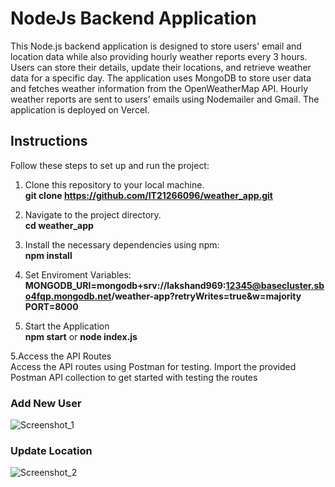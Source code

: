 # NodeJs Backend Application
This Node.js backend application is designed to store users' email and location data while also providing hourly weather reports every 3 hours. Users can store their details, update their locations, and retrieve weather data for a specific day. The application uses MongoDB to store user data and fetches weather information from the OpenWeatherMap API. Hourly weather reports are sent to users' emails using Nodemailer and Gmail. The application is deployed on Vercel.

## Instructions

Follow these steps to set up and run the project:

1. Clone this repository to your local machine.</br>
   **git clone https://github.com/IT21266096/weather_app.git**
   
2. Navigate to the project directory.</br>
   **cd weather_app**
   
3. Install the necessary dependencies using npm:</br>
   **npm install**

4. Set Enviroment Variables:</br>
   **MONGODB_URI=mongodb+srv://lakshand969:12345@basecluster.sbo4fqp.mongodb.net/weather-app?retryWrites=true&w=majority</br>
   PORT=8000**</br>

6. Start the Application</br>
   **npm start** or **node index.js**

5.Access the API Routes<br>
  Access the API routes using Postman for testing. Import the provided Postman API collection to get started with testing the routes</br>
  ### Add New User</br>
  ![Screenshot_1](https://github.com/IT21266096/weather_app/assets/99247843/0b6adb9d-0d32-49c4-9ddb-11b930f285a4)</br>

  ### Update Location</br>
  ![Screenshot_2](https://github.com/IT21266096/weather_app/assets/99247843/430c6bcb-1964-4dbd-8e36-a0b7f9c441fe)</br>
  
  </br></br></br>

